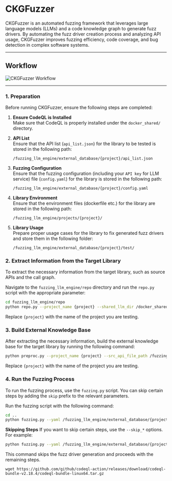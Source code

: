 # CKGFuzzer


CKGFuzzer is an automated fuzzing framework that leverages large language models (LLMs) and a code knowledge graph to generate fuzz drivers. By automating the fuzz driver creation process and analyzing API usage, CKGFuzzer improves fuzzing efficiency, code coverage, and bug detection in complex software systems.

---

## Workflow

![CKGFuzzer Workflow](workflow.png)




---

### 1. Preparation

Before running CKGFuzzer, ensure the following steps are completed:

1. **Ensure CodeQL is Installed**  
   Make sure that CodeQL is properly installed under the `docker_shared/` directory.

2. **API List**  
   Ensure that the API list (`api_list.json`) for the library to be tested is stored in the following path:
   ```
   /fuzzing_llm_engine/external_database/{project}/api_list.json
   ```

3. **Fuzzing Configuration**  
   Ensure that the fuzzing configuration (including your `API key` for LLM service) file (`config.yaml`) for the library is stored in the following path:  
   ```
   /fuzzing_llm_engine/external_database/{project}/config.yaml
   ```

4. **Library Environment**  
Ensure that the environment files (dockerfile etc.) for the library are stored in the following path:
    ```
    /fuzzing_llm_engine/projects/{project}/
    ```

5. **Library Usage**  
Prepare proper usage cases for the library to fix generated fuzz drivers and store them in the following folder:
    ```
    /fuzzing_llm_engine/external_database/{project}/test/
    ```

### 2. Extract Information from the Target Library

To extract the necessary information from the target library, such as source APIs and the call graph.

Navigate to the `fuzzing_llm_engine/repo` directory and run the `repo.py` script with the appropriate parameter:
```bash
cd fuzzing_llm_engine/repo
python repo.py --project_name {project} --shared_llm_dir /docker_shared --saved_dir /fuzzing_llm_engine/external_database/{project}/codebase --src_api --call_graph
```
Replace `{project}` with the name of the project you are testing.

### 3. Build External Knowledge Base 

After extracting the necessary information, build the external knowledge base for the target library by running the following command:
```bash
python preproc.py --project_name {project} --src_api_file_path /fuzzing_llm_engine/external_database/{project}
```
Replace `{project}` with the name of the project you are testing.



### 4. Run the Fuzzing Process

To run the fuzzing process, use the `fuzzing.py` script. You can skip certain steps by adding the `skip` prefix to the relevant parameters.

Run the fuzzing script with the following command:
```bash
cd ..
python fuzzing.py --yaml /fuzzing_llm_engine/external_database/{project}/config.yaml --gen_driver --summary_api --check_compilation --gen_input
```
**Skipping Steps**
If you want to skip certain steps, use the `--skip_*` options. For example:
```bash
python fuzzing.py --yaml /fuzzing_llm_engine/external_database/{project}/config.yaml --skip_gen_driver --skip_summary_api --skip_check_compilation --skip_gen_input
```
This command skips the fuzz driver generation and proceeds with the remaining steps.
```
wget https://github.com/github/codeql-action/releases/download/codeql-bundle-v2.18.4/codeql-bundle-linux64.tar.gz
```
